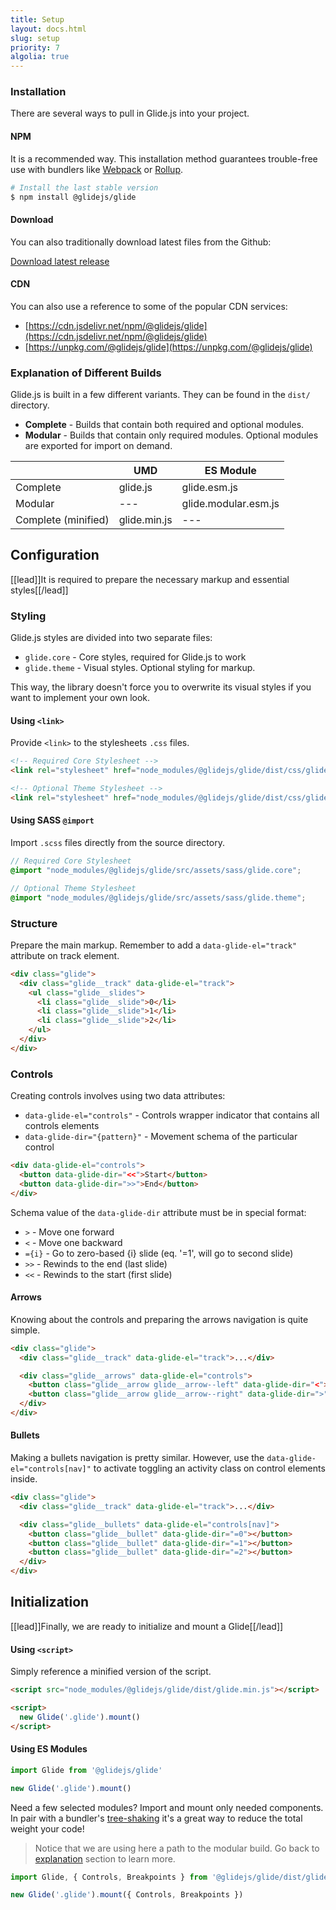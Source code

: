 ```yaml
---
title: Setup
layout: docs.html
slug: setup
priority: 7
algolia: true
---
```


### Installation

There are several ways to pull in Glide.js into your project.

#### NPM

It is a recommended way. This installation method guarantees trouble-free use with bundlers like [Webpack](//webpack.js.org/) or [Rollup](//rollupjs.org/).

```bash
# Install the last stable version
$ npm install @glidejs/glide
```

#### Download

You can also traditionally download latest files from the Github:

<a class="button" href="//github.com/glidejs/glide/releases/latest">Download latest release</a>

#### CDN

You can also use a reference to some of the popular CDN services:
- [https://cdn.jsdelivr.net/npm/@glidejs/glide](https://cdn.jsdelivr.net/npm/@glidejs/glide)
- [https://unpkg.com/@glidejs/glide](https://unpkg.com/@glidejs/glide)

### Explanation of Different Builds

Glide.js is built in a few different variants. They can be found in the `dist/` directory.

- **Complete** - Builds that contain both required and optional modules.
- **Modular** - Builds that contain only required modules. Optional modules are exported for import on demand.

|   | UMD | ES Module |
|---|---|---|
| Complete | glide.js  | glide.esm.js |
| Modular | --- | glide.modular.esm.js |
| Complete (minified) | glide.min.js | --- |

## Configuration

[[lead]]It is required to prepare the necessary markup and essential styles[[/lead]]

### Styling

Glide.js styles are divided into two separate files:
- `glide.core` - Core styles, required for Glide.js to work
- `glide.theme` - Visual styles. Optional styling for markup.

This way, the library doesn't force you to overwrite its visual styles if you want to implement your own look.

#### Using `<link>`

Provide `<link>` to the stylesheets `.css` files.

```html
<!-- Required Core Stylesheet -->
<link rel="stylesheet" href="node_modules/@glidejs/glide/dist/css/glide.core.min.css">

<!-- Optional Theme Stylesheet -->
<link rel="stylesheet" href="node_modules/@glidejs/glide/dist/css/glide.theme.min.css">
```

#### Using SASS `@import`

Import `.scss` files directly from the source directory.

```scss
// Required Core Stylesheet
@import "node_modules/@glidejs/glide/src/assets/sass/glide.core";

// Optional Theme Stylesheet
@import "node_modules/@glidejs/glide/src/assets/sass/glide.theme";
```

### Structure

Prepare the main markup. Remember to add a `data-glide-el="track"` attribute on track element.

```html
<div class="glide">
  <div class="glide__track" data-glide-el="track">
    <ul class="glide__slides">
      <li class="glide__slide">0</li>
      <li class="glide__slide">1</li>
      <li class="glide__slide">2</li>
    </ul>
  </div>
</div>
```

### Controls

Creating controls involves using two data attributes:
- `data-glide-el="controls"` - Controls wrapper indicator that contains all controls elements
- `data-glide-dir="{pattern}"` - Movement schema of the particular control

```html
<div data-glide-el="controls">
  <button data-glide-dir="<<">Start</button>
  <button data-glide-dir=">>">End</button>
</div>
```

Schema value of the `data-glide-dir` attribute must be in special format:
- `>` - Move one forward
- `<` - Move one backward
- `={i}` - Go to zero-based {i} slide (eq. '=1', will go to second slide)
- `>>` - Rewinds to the end (last slide)
- `<<` - Rewinds to the start (first slide)

#### Arrows

Knowing about the controls and preparing the arrows navigation is quite simple.

```html
<div class="glide">
  <div class="glide__track" data-glide-el="track">...</div>

  <div class="glide__arrows" data-glide-el="controls">
    <button class="glide__arrow glide__arrow--left" data-glide-dir="<">prev</button>
    <button class="glide__arrow glide__arrow--right" data-glide-dir=">">next</button>
  </div>
</div>
```

#### Bullets

Making a bullets navigation is pretty similar. However, use the `data-glide-el="controls[nav]"` to activate toggling an activity class on control elements inside.

```html
<div class="glide">
  <div class="glide__track" data-glide-el="track">...</div>

  <div class="glide__bullets" data-glide-el="controls[nav]">
    <button class="glide__bullet" data-glide-dir="=0"></button>
    <button class="glide__bullet" data-glide-dir="=1"></button>
    <button class="glide__bullet" data-glide-dir="=2"></button>
  </div>
</div>
```

## Initialization

[[lead]]Finally, we are ready to initialize and mount a Glide[[/lead]]

#### Using `<script>`

Simply reference a minified version of the script.

```html
<script src="node_modules/@glidejs/glide/dist/glide.min.js"></script>

<script>
  new Glide('.glide').mount()
</script>
```

#### Using ES Modules

```js
import Glide from '@glidejs/glide'

new Glide('.glide').mount()
```

Need a few selected modules? Import and mount only needed components. In pair with a bundler's [tree-shaking](//webpack.js.org/guides/tree-shaking/) it's a great way to reduce the total weight your code!

> Notice that we are using here a path to the modular build. Go back to [explanation]() section to learn more.

```js
import Glide, { Controls, Breakpoints } from '@glidejs/glide/dist/glide.modular.esm'

new Glide('.glide').mount({ Controls, Breakpoints })
```
